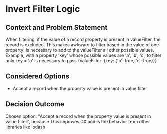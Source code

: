 # Invert Filter Logic

## Context and Problem Statement

When filtering, if the value of a record property is present in valueFilter, the record is excluded. This makes awkward to filter based in the value of one property: is necessary to add to the valueFilter all other possible values. Example, with a property 'key' whose possible values are 'a', 'b', 'c', to filter only key = 'a' is necessary to pass {valueFilter: {key: {'b': true, 'c': true}}}

## Considered Options

* Accept a record when the property value is present in value filter

## Decision Outcome

Chosen option: "Accept a record when the property value is present in value filter", because This improves DX and is the behavior from other libraries like lodash
